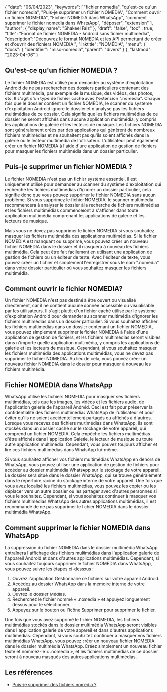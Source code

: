 {
"date": "06/04/2023",
  "keywords": [
"fichier nomedia",
"qu'est-ce qu'un fichier nomedia",
"Puis-je supprimer un fichier NOMEDIA",
"Comment ouvrir un fichier NOMEDIA",
"Fichier NOMEDIA dans WhatsApp",
"comment supprimer le fichier nomedia dans WhatsApp",
"déposer",
"extension"
],
  "author": {
"display_name": "Shakeel Faiz"
},
"draft": "false",
"toc" : true,
"title": "Format de fichier NOMEDIA - Android sans fichier multimédia",
  "description":"Découvrez le format NOMEDIA et les API permettant de créer et d'ouvrir des fichiers NOMEDIA.",
"linktitle": "NOMÉDIA",
  "menu": {
    "docs": {
      "identifier": "misc-nomedia",
"parent": "divers"
}
},
"lastmod": "2023-04-06"
}

## Qu'est-ce qu'un fichier NOMEDIA ?

Le fichier NOMEDIA est utilisé pour demander au système d'exploitation Android de ne pas rechercher des dossiers particuliers contenant des fichiers multimédia, par exemple de la musique, des vidéos, des photos, etc. Il s'agit d'un type de fichier caché avec l'extension ".nomedia". Chaque fois que le dossier contient un fichier NOMEDIA, le scanner du système d'exploitation Android ignore le dossier et n'analyse pas les fichiers multimédias de ce dossier. Cela signifie que les fichiers multimédias de ce dossier ne seront affichés dans aucune application multimédia, y compris les applications de galerie et les lecteurs de musique. Les fichiers NOMEDIA sont généralement créés par des applications qui génèrent de nombreux fichiers multimédias et ne souhaitent pas qu'ils soient affichés dans la galerie ou le lecteur multimédia de l'utilisateur. L'utilisateur peut également créer un fichier NOMEDIA à l'aide d'une application de gestion de fichiers pour masquer les fichiers multimédia dans un dossier particulier.

## Puis-je supprimer un fichier NOMEDIA ?

Le fichier NOMEDIA n'est pas un fichier système essentiel, il est uniquement utilisé pour demander au scanner du système d'exploitation qui recherche les fichiers multimédias d'ignorer un dossier particulier, cela signifie donc que vous pouvez supprimer le fichier NOMEDIA sans aucun problème. Si vous supprimez le fichier NOMEDIA, le scanner multimédia recommencera à analyser le dossier à la recherche de fichiers multimédias et les fichiers multimédias commenceront à s'afficher dans toute application multimédia comprenant les applications de galerie et les lecteurs de musique.

Mais vous ne devez pas supprimer le fichier NOMEDIA si vous souhaitez masquer les fichiers multimédia des applications multimédias. Si le fichier NOMEDIA est manquant ou supprimé, vous pouvez créer un nouveau fichier NOMEDIA dans le dossier et il masquera à nouveau les fichiers multimédia. Cela peut être fait facilement en utilisant une application de gestion de fichiers ou un éditeur de texte. Avec l'éditeur de texte, vous pouvez créer un fichier et simplement l'enregistrer sous le nom ".nomedia" dans votre dossier particulier où vous souhaitez masquer les fichiers multimédia.

## Comment ouvrir le fichier NOMEDIA?

Un fichier NOMEDIA n'est pas destiné à être ouvert ou visualisé directement, car il ne contient aucune donnée accessible ou visualisable par les utilisateurs. Il s'agit plutôt d'un fichier caché utilisé par le système d'exploitation Android pour demander au scanner multimédia d'ignorer les fichiers multimédias dans un dossier particulier. Si vous souhaitez afficher les fichiers multimédias dans un dossier contenant un fichier NOMEDIA, vous pouvez simplement supprimer le fichier NOMEDIA à l'aide d'une application de gestion de fichiers, et les fichiers multimédias seront visibles dans n'importe quelle application multimédia, y compris les applications de galerie et les lecteurs de musique. Cependant, si vous souhaitez masquer les fichiers multimédia des applications multimédias, vous ne devez pas supprimer le fichier NOMEDIA. Au lieu de cela, vous pouvez créer un nouveau fichier NOMEDIA dans le dossier pour masquer à nouveau les fichiers multimédia.

## Fichier NOMEDIA dans WhatsApp

WhatsApp utilise les fichiers NOMEDIA pour masquer ses fichiers multimédias, tels que les images, les vidéos et les fichiers audio, de l'application galerie de l'appareil Android. Ceci est fait pour préserver la confidentialité des fichiers multimédias WhatsApp de l'utilisateur et pour éviter qu'ils ne soient accidentellement partagés ou affichés à d'autres. Lorsque vous recevez des fichiers multimédias dans WhatsApp, ils sont stockés dans un dossier caché sur le stockage de votre appareil, qui comprend un fichier NOMEDIA. Cela empêche les fichiers multimédias d'être affichés dans l'application Galerie, le lecteur de musique ou toute autre application multimédia. Cependant, vous pouvez toujours afficher et lire ces fichiers multimédias dans WhatsApp lui-même.

Si vous souhaitez afficher vos fichiers multimédias WhatsApp en dehors de WhatsApp, vous pouvez utiliser une application de gestion de fichiers pour accéder au dossier multimédia WhatsApp sur le stockage de votre appareil. Le dossier sera situé dans le dossier WhatsApp, qui se trouve généralement dans le répertoire racine du stockage interne de votre appareil. Une fois que vous avez localisé les fichiers multimédias, vous pouvez les copier ou les déplacer vers un autre dossier ou les partager avec d'autres personnes si vous le souhaitez. Cependant, si vous souhaitez continuer à masquer vos fichiers multimédias WhatsApp des autres applications multimédias, il est recommandé de ne pas supprimer le fichier NOMEDIA dans le dossier multimédia WhatsApp.

## Comment supprimer le fichier NOMEDIA dans WhatsApp

La suppression du fichier NOMEDIA dans le dossier multimédia WhatsApp entraînera l'affichage des fichiers multimédias dans l'application galerie de l'appareil Android et dans d'autres applications multimédias. Cependant, si vous souhaitez toujours supprimer le fichier NOMEDIA dans WhatsApp, vous pouvez suivre les étapes ci-dessous :

1. Ouvrez l'application Gestionnaire de fichiers sur votre appareil Android.
2. Accédez au dossier WhatsApp dans la mémoire interne de votre appareil.
3. Ouvrez le dossier Médias.
4. Recherchez le fichier nommé « .nomedia » et appuyez longuement dessus pour le sélectionner.
5. Appuyez sur le bouton ou l'icône Supprimer pour supprimer le fichier.

Une fois que vous avez supprimé le fichier NOMEDIA, les fichiers multimédias stockés dans le dossier multimédia WhatsApp seront visibles dans l'application galerie de votre appareil et dans d'autres applications multimédias. Cependant, si vous souhaitez continuer à masquer vos fichiers multimédias WhatsApp, vous pouvez créer un nouveau fichier NOMEDIA dans le dossier multimédia WhatsApp. Créez simplement un nouveau fichier texte et nommez-le « .nomedia », et les fichiers multimédias de ce dossier seront à nouveau masqués des autres applications multimédias.

## Les références
* [Puis-je supprimer des fichiers nomedia ?](https://www.quora.com/Can-I-delete-nomedia-files)

